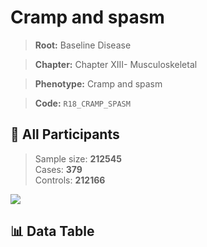 # Cramp and spasm

> **Root:** Baseline Disease  

> **Chapter:** Chapter XIII- Musculoskeletal  

> **Phenotype:** Cramp and spasm  

> **Code:** `R18_CRAMP_SPASM`

## 🧪 All Participants  
> Sample size: **212545**  
> Cases: **379**  
> Controls: **212166**
<img src="/Sensitive/Figures/ALL/Incidence/R18_CRAMP_SPASM.png"/>

## 📊 Data Table
<CsvTableMRF src="/Sensitive/Data/ALL/Incidence/COX_R18_CRAMP_SPASM.csv"/>

